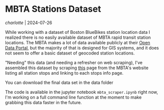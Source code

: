 # MBTA Stations Dataset
*charlotte* | 2024-07-26

While working with a dataset of Boston BlueBikes station location data I realized there is no easily available dataset of MBTA rapid transit station locations. The MBTA makes a lot of data available publicly at their [Open Data Portal](https://mbta-massdot.opendata.arcgis.com/), but the majority of that is designed for GIS systems, and it does not seem to offer a basic dataset of geocoded station locations. 

"Needing" this data (and needing a refresher on web scraping), I've assembled this dataset by scraping [this](https://www.mbta.com/stops/subway) page from the MBTA's website listing all station stops and linking to each stops info page.

You can download the final data set in the data folder

The code is available in the jupyter notebook ```mbta_scraper.ipynb``` right now, I'm working on a full command line function at the moment to make grabbing this data faster in the future. 

